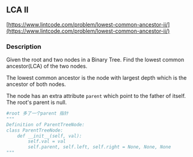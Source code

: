 ## LCA II

[https://www.lintcode.com/problem/lowest-common-ancestor-ii/](https://www.lintcode.com/problem/lowest-common-ancestor-ii/)

### Description

Given the root and two nodes in a Binary Tree. Find the lowest common ancestor(LCA) of the two nodes.

The lowest common ancestor is the node with largest depth which is the ancestor of both nodes.

The node has an extra attribute `parent` which point to the father of itself. The root's parent is null.


```py
#root 多了一个parent 指针
"""
Definition of ParentTreeNode:
class ParentTreeNode:
    def __init__(self, val):
        self.val = val
        self.parent, self.left, self.right = None, None, None
"""

```

